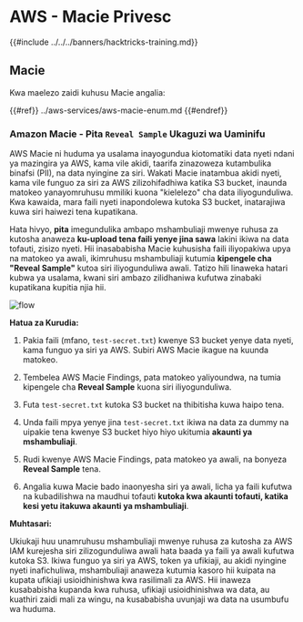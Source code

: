 # AWS - Macie Privesc

{{#include ../../../banners/hacktricks-training.md}}

## Macie

Kwa maelezo zaidi kuhusu Macie angalia:

{{#ref}}
../aws-services/aws-macie-enum.md
{{#endref}}

### Amazon Macie - Pita `Reveal Sample` Ukaguzi wa Uaminifu

AWS Macie ni huduma ya usalama inayogundua kiotomatiki data nyeti ndani ya mazingira ya AWS, kama vile akidi, taarifa zinazoweza kutambulika binafsi (PII), na data nyingine za siri. Wakati Macie inatambua akidi nyeti, kama vile funguo za siri za AWS zilizohifadhiwa katika S3 bucket, inaunda matokeo yanayomruhusu mmiliki kuona "kielelezo" cha data iliyogunduliwa. Kwa kawaida, mara faili nyeti inapondolewa kutoka S3 bucket, inatarajiwa kuwa siri haiwezi tena kupatikana.

Hata hivyo, **pita** imegundulika ambapo mshambuliaji mwenye ruhusa za kutosha anaweza **ku-upload tena faili yenye jina sawa** lakini ikiwa na data tofauti, zisizo nyeti. Hii inasababisha Macie kuhusisha faili iliyopakiwa upya na matokeo ya awali, ikimruhusu mshambuliaji kutumia **kipengele cha "Reveal Sample"** kutoa siri iliyogunduliwa awali. Tatizo hili linaweka hatari kubwa ya usalama, kwani siri ambazo zilidhaniwa kufutwa zinabaki kupatikana kupitia njia hii.

![flow](https://github.com/user-attachments/assets/7b83f2d3-1690-41f1-98cc-05ccd0154a66)

**Hatua za Kurudia:**

1. Pakia faili (mfano, `test-secret.txt`) kwenye S3 bucket yenye data nyeti, kama funguo ya siri ya AWS. Subiri AWS Macie ikague na kuunda matokeo.

2. Tembelea AWS Macie Findings, pata matokeo yaliyoundwa, na tumia kipengele cha **Reveal Sample** kuona siri iliyogunduliwa.

3. Futa `test-secret.txt` kutoka S3 bucket na thibitisha kuwa haipo tena.

4. Unda faili mpya yenye jina `test-secret.txt` ikiwa na data za dummy na uipakie tena kwenye S3 bucket hiyo hiyo ukitumia **akaunti ya mshambuliaji**.

5. Rudi kwenye AWS Macie Findings, pata matokeo ya awali, na bonyeza **Reveal Sample** tena.

6. Angalia kuwa Macie bado inaonyesha siri ya awali, licha ya faili kufutwa na kubadilishwa na maudhui tofauti **kutoka kwa akaunti tofauti, katika kesi yetu itakuwa akaunti ya mshambuliaji**.

**Muhtasari:**

Ukiukaji huu unamruhusu mshambuliaji mwenye ruhusa za kutosha za AWS IAM kurejesha siri zilizogunduliwa awali hata baada ya faili ya awali kufutwa kutoka S3. Ikiwa funguo ya siri ya AWS, token ya ufikiaji, au akidi nyingine nyeti inafichuliwa, mshambuliaji anaweza kutumia kasoro hii kuipata na kupata ufikiaji usioidhinishwa kwa rasilimali za AWS. Hii inaweza kusababisha kupanda kwa ruhusa, ufikiaji usioidhinishwa wa data, au kuathiri zaidi mali za wingu, na kusababisha uvunjaji wa data na usumbufu wa huduma.

